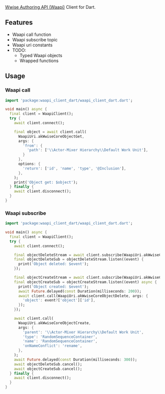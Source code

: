 [Wwise Authoring API (Waapi)](https://www.audiokinetic.com/en/library/edge/?source=SDK&id=waapi_index.html) Client for Dart.

## Features
- Waapi call function
- Waapi subscribe topic
- Waapi uri constants
- TODO: 
  - Typed Waapi objects
  - Wrapped functions

## Usage

### Waapi call
```dart
import 'package:waapi_client_dart/waapi_client_dart.dart';

void main() async {
  final client = WaapiClient();
  try {
    await client.connect();

    final object = await client.call(
      WaapiUri.akWwiseCoreObjectGet,
      args: {
        'from': {
          'path': ['\\Actor-Mixer Hierarchy\\Default Work Unit'],
        }
      },
      options: {
        'return': ['id', 'name', 'type', '@Inclusion'],
      },
    );
    print('Object get: $object');
  } finally {
    await client.disconnect();
  }
}
```

### Waapi subscribe
```dart
import 'package:waapi_client_dart/waapi_client_dart.dart';

void main() async {
  final client = WaapiClient();
  try {
    await client.connect();

    final objectDeleteStream = await client.subscribe(WaapiUri.akWwiseCoreObjectPostDeleted);
    final objectDeleteSub = objectDeleteStream.listen((event) {
      print('Object deleted: $event');
    });

    final objectCreateStream = await client.subscribe(WaapiUri.akWwiseCoreObjectCreated);
    final objectCreateSub = objectCreateStream.listen((event) async {
      print('Object created: $event');
      await Future.delayed(const Duration(milliseconds: 200));
      await client.call(WaapiUri.akWwiseCoreObjectDelete, args: {
        'object': event?['object']['id'],
      });
    });

    await client.call(
      WaapiUri.akWwiseCoreObjectCreate,
      args: {
        'parent': '\\Actor-Mixer Hierarchy\\Default Work Unit',
        'type': 'RandomSequenceContainer',
        'name': 'RandomSequenceContainer',
        'onNameConflict': 'rename',
      },
    );
    await Future.delayed(const Duration(milliseconds: 300));
    await objectDeleteSub.cancel();
    await objectCreateSub.cancel();
  } finally {
    await client.disconnect();
  }
}
```
